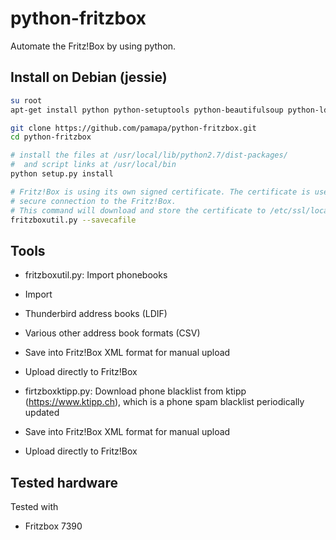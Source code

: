 # python-fritzbox
Automate the Fritz!Box by using python.


## Install on Debian (jessie)
```bash
su root
apt-get install python python-setuptools python-beautifulsoup python-ldap 

git clone https://github.com/pamapa/python-fritzbox.git
cd python-fritzbox

# install the files at /usr/local/lib/python2.7/dist-packages/
#  and script links at /usr/local/bin
python setup.py install

# Fritz!Box is using its own signed certificate. The certificate is used to verify the
# secure connection to the Fritz!Box.
# This command will download and store the certificate to /etc/ssl/localcerts.
fritzboxutil.py --savecafile
```


## Tools
- fritzboxutil.py: Import phonebooks
 - Import
  - Thunderbird address books (LDIF)
  - Various other address book formats (CSV)
 - Save into Fritz!Box XML format for manual upload
 - Upload directly to Fritz!Box

- firtzboxktipp.py: Download phone blacklist from ktipp (https://www.ktipp.ch), which is a phone spam blacklist periodically updated
 - Save into Fritz!Box XML format for manual upload
 - Upload directly to Fritz!Box
 

## Tested hardware
Tested with
- Fritzbox 7390

